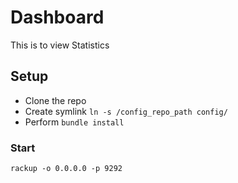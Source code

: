 # Dashboard #

This is to view Statistics

## Setup ##

- Clone the repo
- Create symlink `ln -s /config_repo_path config/`
- Perform `bundle install`

### Start

```
rackup -o 0.0.0.0 -p 9292
```